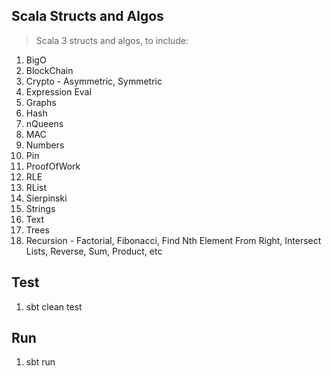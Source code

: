 Scala Structs and Algos
-----------------------
>Scala 3 structs and algos, to include:
1. BigO
2. BlockChain
3. Crypto - Asymmetric, Symmetric
4. Expression Eval
5. Graphs
6. Hash
7. nQueens
8. MAC
9. Numbers
10. Pin
11. ProofOfWork
12. RLE
13. RList
14. Sierpinski   
15. Strings
16. Text    
17. Trees
18. Recursion - Factorial, Fibonacci, Find Nth Element From Right, Intersect Lists, Reverse, Sum, Product, etc

Test
----
1. sbt clean test

Run
---
1. sbt run